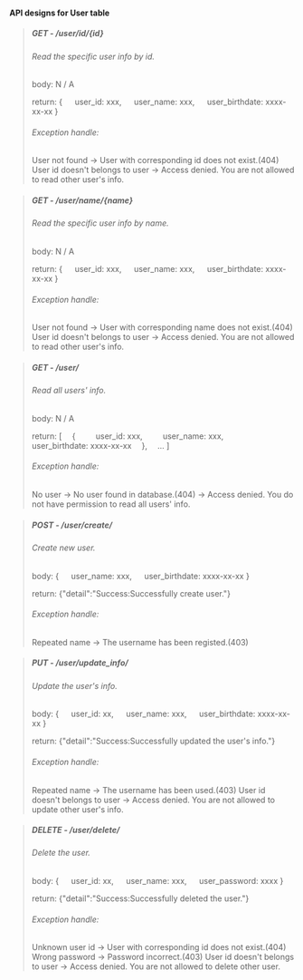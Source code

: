 #### API designs for User table
   
>##### GET - /user/id/{id}
>###### Read the specific user info by id.
>body: N / A  
>
>return: {
>&emsp; user_id: xxx,
>&emsp; user_name: xxx,
>&emsp; user_birthdate: xxxx-xx-xx
>}
>###### Exception handle:
>User not found -> User with corresponding id does not exist.(404)
>User id doesn't belongs to user -> Access denied. You are not allowed to read other user's info.

>##### GET - /user/name/{name}
>###### Read the specific user info by name.
>body: N / A
>
>return: {
>&emsp; user_id: xxx,
>&emsp; user_name: xxx,
>&emsp; user_birthdate: xxxx-xx-xx
>}
>###### Exception handle:
>User not found -> User with corresponding name does not exist.(404)
>User id doesn't belongs to user -> Access denied. You are not allowed to read other user's info.

>##### GET - /user/
>###### Read all users' info.
>body: N / A
>
>return: [
>&emsp;{ 
>&emsp;&emsp; user_id: xxx,
>&emsp;&emsp; user_name: xxx,
>&emsp;&emsp; user_birthdate: xxxx-xx-xx
>&emsp;},
>&emsp;...
>]
>###### Exception handle:
>No user -> No user found in database.(404)
> -> Access denied. You do not have permission to read all users' info.

>##### POST - /user/create/
>###### Create new user.
>body: {
>&emsp; user_name: xxx,
>&emsp; user_birthdate: xxxx-xx-xx
>}
>
>return: {"detail":"Success:Successfully create user."}
>###### Exception handle:
>Repeated name -> The username has been registed.(403)

>##### PUT - /user/update_info/
>###### Update the user's info.
>body: {
>&emsp; user_id: xx,
>&emsp; user_name: xxx,
>&emsp; user_birthdate: xxxx-xx-xx
>}
>
>return: {"detail":"Success:Successfully updated the user's info."}
>###### Exception handle:
>Repeated name -> The username has been used.(403)
>User id doesn't belongs to user -> Access denied. You are not allowed to update other user's info.

>##### DELETE - /user/delete/
>###### Delete the user.
>body: {
>&emsp; user_id: xx,
>&emsp; user_name: xxx,
>&emsp; user_password: xxxx
>}
>
>return: {"detail":"Success:Successfully deleted the user."}
>###### Exception handle:
>Unknown user id -> User with corresponding id does not exist.(404)
>Wrong password -> Password incorrect.(403)
>User id doesn't belongs to user -> Access denied. You are not allowed to delete other user.